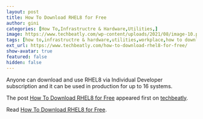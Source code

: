 ```yaml
---
layout: post
title: How To Download RHEL8 for Free
author: gini
categories: [How To,Infrastructre & Hardware,Utilities,]
image: https://www.techbeatly.com/wp-content/uploads/2021/08/image-10.png
tags: [how to,infrastructre & hardware,utilities,workplace,how to download rhel free,how to download rhel8 free,rhel free download,rhel8 free download,]
ext_url: https://www.techbeatly.com/how-to-download-rhel8-for-free/
show-avatar: true
featured: false
hidden: false
---
```


<p>Anyone can download and use RHEL8 via Individual Developer subscription and it can be used in production for up to 16 systems. </p>
<p>The post <a href="https://www.techbeatly.com/how-to-download-rhel8-for-free/">How To Download RHEL8 for Free</a> appeared first on <a href="https://www.techbeatly.com">techbeatly</a>.</p>

Read [How To Download RHEL8 for Free](https://www.techbeatly.com/how-to-download-rhel8-for-free/).